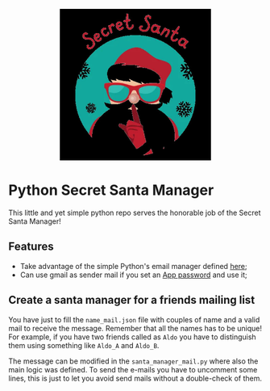 <p align="center">
  <img src="icon.jpg" alt="icon" width=300 height=300/>
</p>


Python Secret Santa Manager
===================

This little and yet simple python repo serves the honorable job of the Secret Santa Manager!


Features
--------
* Take advantage of the simple Python's email manager defined [here](https://github.com/dimaba/sendmail);
* Can use gmail as sender mail if you set an [App password](https://support.google.com/accounts/answer/185833?hl=en) and use it;


Create a santa manager for a friends mailing list
----------------------------------
You have just to fill the  ```name_mail.json``` file with couples of name and a valid mail to receive the message. 
Remember that all the names has to be unique! For example, if you have two friends called as ```Aldo``` you have to distinguish them using something like ```Aldo_A``` and ```Aldo_B```. 

The message can be modified in the ```santa_manager_mail.py``` where also the main logic was defined. To send the e-mails you have to uncomment some lines, this is just to let you avoid send mails without a double-check of them.
